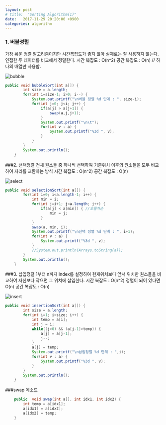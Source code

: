 ```yaml
---
layout: post
# title:  "Sorting Algorithm(1)"
date:   2017-11-29 20:20:00 +0900
categories: algorithm
---
```


### 1. 버블정렬
가장 쉬운 정렬 알고리즘이지만 시간복잡도가 좋지 않아 실제로는 잘 사용하지 않는다.
인접한 두 데이터를 비교해서 정렬한다.
시간 복잡도 : O(n^2)
공간 복잡도 : O(n) // 하나의 배열만 사용함.

![bubble](https://quarl894.github.io/assets/images/bubble.gif)

```java
public void bubbleSort(int a[]) {
        int size = a.length;
        for(int i=size-1; i>0; i--) {
            System.out.printf("\n버블 정렬 %d 단계 : ", size-i);
            for(int j=0; j<i; j++) {
                if(a[j] > a[j+1]) {
                    swap(a,j,j+1);
                }
                System.out.printf("\n\t");
                for(int v : a) {
                    System.out.printf("%3d ", v);
                }
            }
        }
        System.out.println();
    }
```

###2. 선택정렬
전체 원소들 중 하나씩 선택하여 기준위치 이후의 원소들을 모두 비교하여 자리를 교환하는 방식
시간 복잡도 : O(n^2)
공간 복잡도 : O(n)

![select](https://quarl894.github.io/assets/images/select.gif)

```java
public void selectionSort(int a[]) {
        for(int i=0; i<a.length-1; i++) {
            int min = i;
            for(int j=i+1; j<a.length; j++) {
                if(a[j] < a[min]) { //오름차순
                    min = j;
                }
            }
            swap(a, min, i);
            System.out.printf("\n선택 정렬 %d 단계 : ", i+1);
            for(int v : a) {
                System.out.printf("%3d ", v);
            }
            //System.out.println(Arrays.toString(a));
        }
        System.out.println();
    }
```

###3. 삽입정렬
1부터 n까지 Index를 설정하여 현재위치보다 앞서 위치한 원소들을 비교하여 자신보다 작으면 그 위치에 삽입한다.
시간 복잡도 : O(n^2) 정렬이 되어 있다면 O(n)
공간 복잡도 : O(n)

![insert](https://quarl894.github.io/assets/images/insert.gif)

```java
public void insertionSort(int a[]) {
        int size = a.length;
        for(int i=1; i<size; i++) {
            int temp = a[i];
            int j = i;
            while((j>0) && (a[j-1]>temp)) {
                a[j] = a[j-1];
                j--;
            }
            a[j] = temp;
            System.out.printf("\n삽입정렬 %d 단계 : ",i);
            for(int v : a) {
                System.out.printf("%3d ", v);
            }
        }
        System.out.println();
    }
```
###swap 메소드
```java
    public  void swap(int a[], int idx1, int idx2) {
        int temp = a[idx1];
        a[idx1] = a[idx2];
        a[idx2] = temp;
    }
```

[jekyll-gh]:   https://github.com/quarl894
